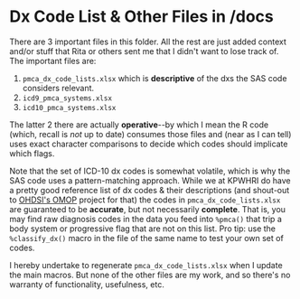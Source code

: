 # Dx Code List & Other Files in /docs

There are 3 important files in this folder. All the rest are just added context and/or stuff that Rita or others sent me that I didn't want to lose track of. The important files are:

1. `pmca_dx_code_lists.xlsx` which is **descriptive** of the dxs the SAS code considers relevant.
2. `icd9_pmca_systems.xlsx`
3. `icd10_pmca_systems.xlsx`

The latter 2 there are actually **operative**--by which I mean the R code (which, recall is *not* up to date) consumes those files and (near as I can tell) uses exact character comparisons to decide which codes should implicate which flags.

Note that the set of ICD-10 dx codes is somewhat volatile, which is why the SAS code uses a pattern-matching approach.  While we at KPWHRI do have a pretty good reference list of dx codes & their descriptions (and shout-out to [OHDSI's OMOP](https://www.ohdsi.org/data-standardization/) project for that) the codes in `pmca_dx_code_lists.xlsx` are guaranteed to be **accurate**, but not necessarily **complete**.  That is, you may find raw diagnosis codes in the data you feed into `%pmca()` that trip a body system or progressive flag that are not on this list. Pro tip: use the `%classify_dx()` macro in the file of the same name to test your own set of codes.

I hereby undertake to regenerate `pmca_dx_code_lists.xlsx` when I update the main macros. But none of the other files are my work, and so there's no warranty of functionality, usefulness, etc.
